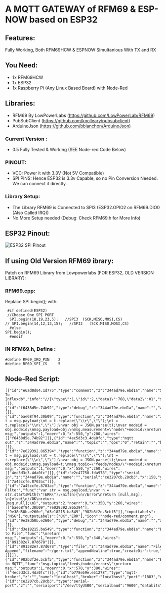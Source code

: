 # A MQTT GATEWAY of RFM69 &amp; ESP-NOW based on ESP32

## Features:
Fully Working, Both RFM69HCW & ESPNOW Simultanious With TX and RX



## You Need:
* 1x RFM69HCW
* 1x ESP32
* 1x Raspberry Pi (Any Linux Based Board) with Node-Red


## Libraries:
- RFM69 By LowPowerLabs (https://github.com/LowPowerLab/RFM69)
- PubSubClient (https://github.com/knolleary/pubsubclient)
- ArduinoJson (https://github.com/bblanchon/ArduinoJson)




### Current Version : 
- 0.5 Fully Tested & Working (SEE Node-red Code Below)


### PINOUT:
- VCC: Power it with 3.3V (Not 5V Compatible)
- SPI PINS: Hence ESP32 is 3.3v Capable, so no Pin Conversion Needed. We can connect it directly.

### Library Setup:
- The Library RFM69 is Connected to SPI3 (ESP32.GPIO2 on RFM69.DIO0 (Also Called IRQ))
- No More Setup needed (Debug: Check RFM69.h for More Info)



## ESP32 Pinout: 


![ESP32 SPI Pinout](https://i.ibb.co/6bB3b4R/esp32-spi-pins.jpg)





## If using Old Version RFM69 ibrary:
Patch on RFM69 Library from Lowpowerlabs (FOR ESP32, OLD VERSION LIBRARY):

### RFM69.cpp:
Replace SPI.begin(); with:
```
 #if defined(ESP32)
 //Choose One SPI PORT
  SPI.begin(18,19,23,5);   //SPI3  (SCK,MISO,MOSI,CS)
// SPI.begin(14,12,13,15);   //SPI2   (SCK,MISO,MOSI,CS) 
  #else
SPI.begin();
  #endif
  ```
### IN RFM69.h, Define : 
  ```
  #define RF69_IRQ_PIN    2
#define RF69_SPI_CS     5
```



## Node-Red Script:
```
[{"id":"e6ad0d04.1d775","type":"comment","z":"344ad79e.ebd1a","name":"Serial To Influxdb","info":"//{\"type\":1,\"id\":2,\"data1\":768,\"data2\":0}","x":220,"y":60,"wires":[]},{"id":"f6438d5e.74b92","type":"debug","z":"344ad79e.ebd1a","name":"","active":false,"tosidebar":true,"console":false,"tostatus":false,"complete":"payload","x":850,"y":200,"wires":[]},{"id":"bae68f94.30b09","type":"function","z":"344ad79e.ebd1a","name":"JSON2OBJ","func":"var t = msg.payload;\nt = t.replace(\"\\r\",\"\");\nt = t.replace(\"\\n\",\"\");\nvar obj = JSON.parse(t);\nvar nodeid = obj.nodeid;\nmsg.payload=obj;\nmsg.measurement=\"node\"+nodeid;\nreturn msg;","outputs":1,"noerr":0,"x":550,"y":200,"wires":[["f6438d5e.74b92"]]},{"id":"4ec5d3c3.4da0fc","type":"mqtt out","z":"344ad79e.ebd1a","name":"","topic":"","qos":"0","retain":"","broker":"b778e59e.e51278","x":830,"y":260,"wires":[]},{"id":"7e029392.865394","type":"function","z":"344ad79e.ebd1a","name":"JSON2MQTT","func":"var t = msg.payload;\nt = t.replace(\"\\r\",\"\");\nt = t.replace(\"\\n\",\"\");\nvar obj = JSON.parse(t);\nvar nodeid = obj.nodeid;\nmsg.payload=t;\nmsg.topic=\"feeds/nodes/\"+nodeid;\nreturn msg;","outputs":1,"noerr":0,"x":550,"y":260,"wires":[["4ec5d3c3.4da0fc"]]},{"id":"e2c47750.fda978","type":"serial in","z":"344ad79e.ebd1a","name":"","serial":"ce3207cb.28cb3","x":150,"y":260,"wires":[["7a45ccfe.8703ac"]]},{"id":"7a45ccfe.8703ac","type":"function","z":"344ad79e.ebd1a","name":"ERR Filter","func":"var str = msg.payload;\nvar n = str.startsWith(\"!ERR\");\nif(n){\n//Error\nreturn [null,msg];    \n}else{\n//OK\nreturn [msg,null];\n}","outputs":2,"noerr":0,"x":350,"y":260,"wires":[["bae68f94.30b09","7e029392.865394"],["9e38d50b.e260e","d3e18215.ba549","982b3f2e.5cbf5"]],"inputLabels":["MSG"],"outputLabels":["OK","ERR"],"icon":"node-red/comment.png"},{"id":"9e38d50b.e260e","type":"debug","z":"344ad79e.ebd1a","name":"","active":false,"tosidebar":true,"console":false,"tostatus":false,"complete":"payload","x":390,"y":380,"wires":[]},{"id":"d3e18215.ba549","type":"function","z":"344ad79e.ebd1a","name":"Err to File","func":"\nreturn msg;","outputs":1,"noerr":0,"x":550,"y":340,"wires":[["891382e7.87d678"]]},{"id":"891382e7.87d678","type":"file","z":"344ad79e.ebd1a","name":"File Append","filename":"~/gerr.txt","appendNewline":true,"createDir":true,"overwriteFile":"false","encoding":"none","x":730,"y":340,"wires":[[]]},{"id":"982b3f2e.5cbf5","type":"function","z":"344ad79e.ebd1a","name":"Err to MQTT","func":"msg.topic=\"feeds/nodes/errors\"\nreturn msg;","outputs":1,"noerr":0,"x":570,"y":380,"wires":[["4ec5d3c3.4da0fc"]]},{"id":"b778e59e.e51278","type":"mqtt-broker","z":"","name":"localhost","broker":"localhost","port":"1883","clientid":"","usetls":false,"compatmode":true,"keepalive":"60","cleansession":true,"birthTopic":"","birthQos":"0","birthPayload":"","closeTopic":"","closePayload":"","willTopic":"","willQos":"0","willPayload":""},{"id":"ce3207cb.28cb3","type":"serial-port","z":"","serialport":"/dev/ttyUSB0","serialbaud":"9600","databits":"8","parity":"none","stopbits":"1","waitfor":"","dtr":"none","rts":"none","cts":"none","dsr":"none","newline":"500","bin":"false","out":"interbyte","addchar":"","responsetimeout":"10000"}]
```


